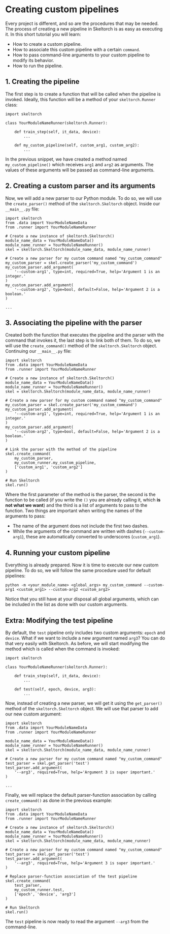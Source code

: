 # Creating custom pipelines

Every project is different, and so are the procedures that may be needed. The
process of creating a new pipeline in Skeltorch is as easy as executing it. In
this short tutorial you will learn:

- How to create a custom pipeline.
- How to associate this custom pipeline with a certain ``command``.
- How to pass command-line arguments to your custom pipeline to modify its
  behavior.
- How to run the pipeline.

## 1. Creating the pipeline

The first step is to create a function that will be called when the pipeline is
invoked. Ideally, this function will be a method of your ``skeltorch.Runner``
class:

```
import skeltorch

class YourModuleNameRunner(skeltorch.Runner):

    def train_step(self, it_data, device):
        ...

    def my_custom_pipeline(self, custom_arg1, custom_arg2):
        ...
```

In the previous snippet, we have created a method named
``my_custom_pipeline()`` which receives ``arg1`` and ``arg2`` as arguments. The
values of these arguments will be passed as command-line arguments.

## 2. Creating a custom parser and its arguments

Now, we will add a new parser to our Python module. To do so, we will use the
``create_parser()`` method of the ``skeltorch.Skeltorch`` object. Inside our
``__main__.py`` file:

```
import skeltorch
from .data import YourModuleNameData
from .runner import YourModuleNameRunner

# Create a new instance of skeltorch.Skeltorch()
module_name_data = YourModuleNameData()
module_name_runner = YourModuleNameRunner()
skel = skeltorch.Skeltorch(module_name_data, module_name_runner)

# Create a new parser for my custom command named "my_custom_command"
my_custom_parser = skel.create_parser('my_custom_command')
my_custom_parser.add_argument(
    '--custom-arg1', type=int, required=True, help='Argument 1 is an integer.'
)
my_custom_parser.add_argument(
    '--custom-arg2', type=bool, default=False, help='Argument 2 is a boolean.'
)

...
```

## 3. Associating the pipeline with the parser

Created both the function that executes the pipeline and the parser with the
command that invokes it, the last step is to link both of them. To do so, we
will use the ``create_command()`` method of the ``skeltorch.Skeltorch`` object.
Continuing our ``__main__.py`` file:

```
import skeltorch
from .data import YourModuleNameData
from .runner import YourModuleNameRunner

# Create a new instance of skeltorch.Skeltorch()
module_name_data = YourModuleNameData()
module_name_runner = YourModuleNameRunner()
skel = skeltorch.Skeltorch(module_name_data, module_name_runner)

# Create a new parser for my custom command named "my_custom_command"
my_custom_parser = skel.create_parser('my_custom_command')
my_custom_parser.add_argument(
    '--custom-arg1', type=int, required=True, help='Argument 1 is an integer.'
)
my_custom_parser.add_argument(
    '--custom-arg2', type=bool, default=False, help='Argument 2 is a boolean.'
)

# Link the parser with the method of the pipeline
skel.create_command(
    my_custom_parser,
    my_custom_runner.my_custom_pipeline,
    ['custom_arg1', 'custom_arg2']
)

# Run Skeltorch
skel.run()
```

Where the first parameter of the method is the parser, the second is the
function to be called (if you write the  ``()`` you are already calling it,
which **is not what we want**) and the third is a list of arguments to pass to
the function. Two things are important when writing the names of the arguments
to pass:

- The name of the argument does not include the first two dashes.
- While the arguments of the command are written with dashes
  (``--custom-arg1``), these are automatically converted to underscores
  (``custom_arg1``).

## 4. Running your custom pipeline

Everything is already prepared. Now it is time to execute our new custom
pipeline. To do so, we will follow the same procedure used for default
pipelines:

```
python -m <your_module_name> <global_args> my_custom_command --custom-arg1 <custom_arg1> --custom-arg2 <custom_arg2>
```

Notice that you still have at your disposal all global arguments, which can be
included in the list as done with our custom arguments.

## Extra: Modifying the test pipeline

By default, the ``test`` pipeline only includes two custom arguments: ``epoch``
and ``device``. What if we want to include a new argument named ``arg3``? You
can do that very easily with Skeltorch. As before, we will start modifying the
method which is called when the command is invoked:

```
import skeltorch

class YourModuleNameRunner(skeltorch.Runner):

    def train_step(self, it_data, device):
        ...

    def test(self, epoch, device, arg3):
        ...
```

Now, instead of creating a new parser, we will get it using the
``get_parser()`` method of the ``skeltorch.Skeltorch`` object. We will use that
parser to add our new custom argument:

```
import skeltorch
from .data import YourModuleNameData
from .runner import YourModuleNameRunner

module_name_data = YourModuleNameData()
module_name_runner = YourModuleNameRunner()
skel = skeltorch.Skeltorch(module_name_data, module_name_runner)

# Create a new parser for my custom command named "my_custom_command"
test_parser = skel.get_parser('test')
test_parser.add_argument(
    '--arg3', required=True, help='Argument 3 is super important.'
)

...
```

Finally, we will replace the default parser-function association by calling
``create_command()`` as done in the previous example:

```
import skeltorch
from .data import YourModuleNameData
from .runner import YourModuleNameRunner

# Create a new instance of skeltorch.Skeltorch()
module_name_data = YourModuleNameData()
module_name_runner = YourModuleNameRunner()
skel = skeltorch.Skeltorch(module_name_data, module_name_runner)

# Create a new parser for my custom command named "my_custom_command"
test_parser = skel.get_parser('test')
test_parser.add_argument(
    '--arg3', required=True, help='Argument 3 is super important.'
)

# Replace parser-function association of the test pipeline
skel.create_command(
    test_parser,
    my_custom_runner.test,
    ['epoch', 'device', 'arg3']
)

# Run Skeltorch
skel.run()

```

The ``test`` pipeline is now ready to read the argument ``--arg3`` from the
command-line.